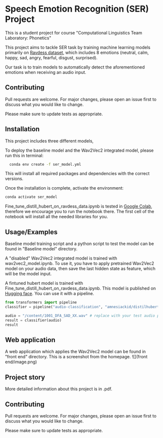 
# Speech Emotion Recognition (SER) Project

This is a student project for course "Computational Linguistics Team Laboratory: Phonetics"

This project aims to tackle SER task by training machine learning models primarily on [Ravdess dataset](https://zenodo.org/records/1188976), which includes 8 emotions (neutral, calm, happy, sad, angry, fearful, disgust, surprised). 

Our task is to train models to automatically detect the aforementioned emotions when receiving an audio input.
## Contributing

Pull requests are welcome. For major changes, please open an issue first to discuss what you would like to change.

Please make sure to update tests as appropriate.

## Installation

This project includes three different models,

To deploy the baseline model and the Wav2Vec2 integrated model, please run this in terminal:

```bash
  conda env create -f ser_model.yml
```
This will install all required packages and dependencies with the correct versions.

Once the installation is complete, activate the environment:
```bash
conda activate ser_model
```

Fine_tune_distill_hubert_on_ravdess_data.ipynb is tested in [Google Colab](https://colab.google/), therefore we encourage you to run the notebook there. The first cell of the notebook will install all the needed libraries for you.


## Usage/Examples

Baseline model training script and a python script to test the model can be found in "Baseline model" directory.

A "disabled" Wav2Vec2 integrated model is trained with wav2vec2_model.ipynb. To use it, you have to apply pretrained Wav2Vec2 model on your audio data, then save the last hidden state as feature, which will be the model input.

A fintuned hubert model is trained with Fine_tune_distill_hubert_on_ravdess_data.ipynb. This model is published on [Hugging face](https://huggingface.co/amnesiackid/distilhubert-finetuned-ravdess). You can use it with a pipeline.

```python
from transformers import pipeline
classifier = pipeline("audio-classification", "amnesiackid/distilhubert-finetuned-ravdess")

audio = "/content/1001_DFA_SAD_XX.wav" # replace with your test audio path
result = classifier(audio)
result
```


## Web application
A web application which applies the Wav2Vec2 model can be found in "front end" directory.
This is a screenshot from the homepage.
![](front end/image.png)
## Project story
More detailed information about this project is in .pdf.

## Contributing

Pull requests are welcome. For major changes, please open an issue first to discuss what you would like to change.

Please make sure to update tests as appropriate.
